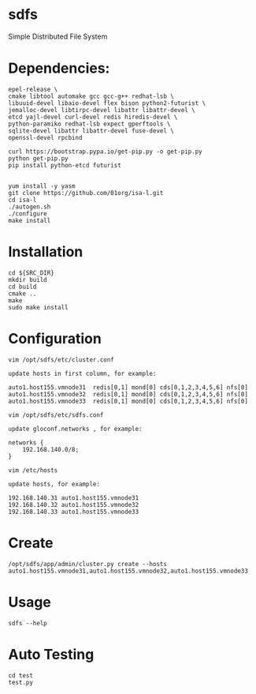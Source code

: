 # sdfs

Simple Distributed File System

Dependencies:
===========================================================
    epel-release \ 
    cmake libtool automake gcc gcc-g++ redhat-lsb \
    libuuid-devel libaio-devel flex bison python2-futurist \
    jemalloc-devel libtirpc-devel libattr libattr-devel \
    etcd yajl-devel curl-devel redis hiredis-devel \
    python-paramiko redhat-lsb expect gperftools \
    sqlite-devel libattr libattr-devel fuse-devel \
    openssl-devel rpcbind

    curl https://bootstrap.pypa.io/get-pip.py -o get-pip.py
    python get-pip.py
    pip install python-etcd futurist


    yum install -y yasm
    git clone https://github.com/01org/isa-l.git
    cd isa-l
    ./autogen.sh 
    ./configure 
    make install

Installation
===========================================================
    cd ${SRC_DIR}
    mkdir build
    cd build
    cmake ..
    make
    sudo make install

Configuration
===========================================================
    vim /opt/sdfs/etc/cluster.conf

    update hosts in first column, for example:

    auto1.host155.vmnode31  redis[0,1] mond[0] cds[0,1,2,3,4,5,6] nfs[0]
    auto1.host155.vmnode32  redis[0,1] mond[0] cds[0,1,2,3,4,5,6] nfs[0]
    auto1.host155.vmnode33  redis[0,1] mond[0] cds[0,1,2,3,4,5,6] nfs[0]

    vim /opt/sdfs/etc/sdfs.conf 

    update gloconf.networks , for example:

    networks {
        192.168.140.0/8;
    }

    vim /etc/hosts

    update hosts, for example:

    192.168.140.31 auto1.host155.vmnode31
    192.168.140.32 auto1.host155.vmnode32
    192.168.140.33 auto1.host155.vmnode33


Create
===========================================================

    /opt/sdfs/app/admin/cluster.py create --hosts auto1.host155.vmnode31,auto1.host155.vmnode32,auto1.host155.vmnode33

Usage
===========================================================

    sdfs --help

Auto Testing
===========================================================
    cd test
    test.py
